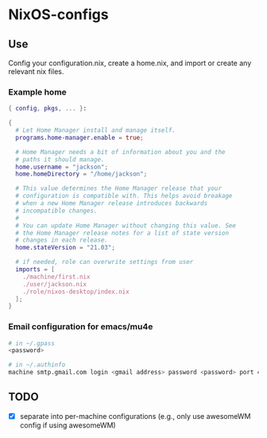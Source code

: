 # NixOS-configs

## Use
Config your configuration.nix, create a home.nix, and import or create any relevant nix files.

### Example home
```nix
{ config, pkgs, ... }:

{
  # Let Home Manager install and manage itself.
  programs.home-manager.enable = true;

  # Home Manager needs a bit of information about you and the
  # paths it should manage.
  home.username = "jackson";
  home.homeDirectory = "/home/jackson";

  # This value determines the Home Manager release that your
  # configuration is compatible with. This helps avoid breakage
  # when a new Home Manager release introduces backwards
  # incompatible changes.
  #
  # You can update Home Manager without changing this value. See
  # the Home Manager release notes for a list of state version
  # changes in each release.
  home.stateVersion = "21.03";

  # if needed, role can overwrite settings from user
  imports = [
    ./machine/first.nix
    ./user/jackson.nix
    ./role/nixos-desktop/index.nix
  ];
}
```

### Email configuration for emacs/mu4e
```bash
# in ~/.gpass
<password>

# in ~/.authinfo
machine smtp.gmail.com login <gmail address> password <password> port 465
```

## TODO
- [x] separate into per-machine configurations (e.g., only use awesomeWM config if using awesomeWM)
